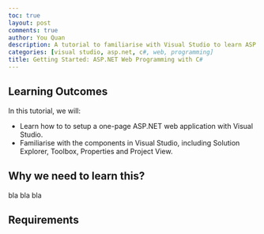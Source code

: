 ```yaml
---
toc: true
layout: post
comments: true
author: You Quan
description: A tutorial to familiarise with Visual Studio to learn ASP.Net web programming with C#.
categories: [visual studio, asp.net, c#, web, programming]
title: Getting Started: ASP.NET Web Programming with C#
---
```


## Learning Outcomes
In this tutorial, we will:
- Learn how to to setup a one-page ASP.NET web application with Visual Studio.
- Familiarise with the components in Visual Studio, including Solution Explorer, Toolbox, Properties and Project View.

## Why we need to learn this?
bla bla bla

## Requirements
